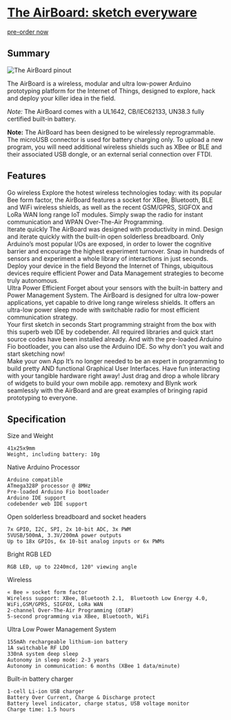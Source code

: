 [The AirBoard: sketch everyware](http://www.theairboard.cc)
=============================================
[pre-order now](http://sales.theairboard.cc)

Summary
-------
![The AirBoard pinout](http://www.theairboard.cc/wp-content/uploads/2015/11/pinout1.png)

The AirBoard is a wireless, modular and ultra low-power Arduino prototyping platform for the Internet of Things, designed to explore, hack and deploy your killer idea in the field.

<i>Note:</i> The AirBoard comes with a UL1642, CB/IEC62133, UN38.3 fully certified built-in battery.

<b>Note:</b> The AirBoard has been designed to be wirelessly reprogrammable. The microUSB connector is used for battery charging only. To upload a new program, you will need additional wireless shields such as XBee or BLE and their associated USB dongle, or an external serial connection over FTDI.

Features
-----------
Go wireless
Explore the hotest wireless technologies today: with its popular Bee form factor, the AirBoard features a socket for XBee, Bluetooth, BLE and WiFi wireless shields, as well as the recent GSM/GPRS, SIGFOX and LoRa WAN long range IoT modules. Simply swap the radio for instant communication and WPAN Over-The-Air Programming.<br>
Iterate quickly
The AirBoard was designed with productivity in mind. Design and iterate quickly with the built-in open solderless breadboard. Only Arduino’s most popular I/Os are exposed, in order to lower the cognitive barrier and encourage the highest experiment turnover. Snap in hundreds of sensors and experiment a whole library of interactions in just seconds.<br>
Deploy your device in the field
Beyond the Internet of Things, ubiquitous devices require efficient Power and Data Management strategies to become truly autonomous.<br>
Ultra Power Efficient
Forget about your sensors with the built-in battery and Power Management System. The AirBoard is designed for ultra low-power applications, yet capable to drive long range wireless shields. It offers an ultra-low power sleep mode with switchable radio for most efficient communication strategy.<br>
Your first sketch in seconds
Start programming straight from the box with this superb web IDE by codebender. All required libraries and quick start source codes have been installed already. And with the pre-loaded Arduino Fio bootloader, you can also use the Arduino IDE. So why don’t you wait and start sketching now!<br>
Make your own App
It’s no longer needed to be an expert in programming to build pretty AND functional Graphical User Interfaces. Have fun interacting with your tangible hardware right away! Just drag and drop a whole library of widgets to build your own mobile app. remotexy and Blynk work seamlessly with the AirBoard and are great examples of bringing rapid prototyping to everyone.<br>

Specification
-------------

Size and Weight

    41x25x9mm
    Weight, including battery: 10g

Native Arduino Processor

    Arduino compatible
    ATmega328P processor @ 8MHz
    Pre-loaded Arduino Fio bootloader
    Arduino IDE support
    codebender web IDE support

Open solderless breadboard and socket headers

    7x GPIO, I2C, SPI, 2x 10-bit ADC, 3x PWM
    5VUSB/500mA, 3.3V/200mA power outputs
    Up to 18x GPIOs, 6x 10-bit analog inputs or 6x PWMs

Bright RGB LED

    RGB LED, up to 2240mcd, 120° viewing angle

Wireless

    « Bee » socket form factor
    Wireless support: XBee, Bluetooth 2.1,  Bluetooth Low Energy 4.0, WiFi,GSM/GPRS, SIGFOX, LoRa WAN
    2-channel Over-The-Air Programming (OTAP)
    5-second programming via XBee, Bluetooth, WiFi

Ultra Low Power Management System

    155mAh rechargeable lithium-ion battery
    1A switchable RF LDO
    330nA system deep sleep
    Autonomy in sleep mode: 2-3 years
    Autonomy in communication: 6 months (XBee 1 data/minute)

Built-in battery charger

    1-cell Li-ion USB charger
    Battery Over Current, Charge & Discharge protect
    Battery level indicator, charge status, USB voltage monitor
    Charge time: 1.5 hours

